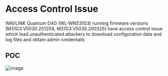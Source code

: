 # Access Control Issue

WAVLINK Quantum D4G (WL-WN531G3) running firmware versions (M31G3.V5030.201204, M31G3.V5030.200325) have access control issue which lead unauthenticated attackers to download configuration data and log files and obtain admin credentails

## POC

![image](https://user-images.githubusercontent.com/94288990/198169939-a03af995-858f-4ce5-94f8-ef3ef05e5ba8.png)
